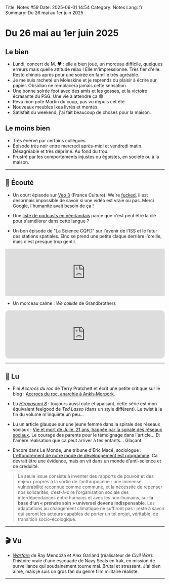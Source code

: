 Title: Notes #59
Date: 2025-06-01 14:54
Category: Notes
Lang: fr
Summary: Du 26 mai au 1er juin 2025

# Du 26 mai au 1er juin 2025

## Le bien

* Lundi, concert de M. ❤️ : elle a bien joué, un morceau difficile, quelques erreurs mais quelle attitude relax ! Elle m'impressionne. Très fier d'elle. Resto chinois après pour une soirée en famille très agréable.
* Je me suis racheté un Moleskine et je reprends du plaisir à écrire sur papier. Obsidian ne remplacera jamais cette sensation.
* Une bonne soirée foot avec des amis et les gosses, et la victoire écrasante du PSG. Une vie à attendre ça 😅
* Revu mon pote Martin du coup, pas vu depuis cet été.
* Nouveaux meubles Ikea livrés et montés.
* Satisfait du weekend, j'ai fait beaucoup de choses pour la maison.

## Le moins bien

* Très énervé par certains collègues.
* Épisode très noir entre mercredi après-midi et vendredi matin. Désagréable et très déprimé. Au fond du trou.  
* Frustré par les comportements injustes ou égoïstes, en société ou à la maison.

---

## 🎤 Écouté

* Un court épisode sur [Veo 3](https://www.radiofrance.fr/franceculture/podcasts/un-monde-connecte/google-veo-3-ou-la-menace-du-chaos-informationnel-5531960) (France Culture). We're [fucked](https://deepmind.google/models/veo/), il est désormais impossible de savoir si une vidéo est vraie ou pas. Merci Google, l'humanité avait besoin de ça !

* Une [liste de podcasts en néerlandais](https://www.reddit.com/r/belgium/comments/1kxjjel/podcast_suggesties/) parce que c'est peut être la clé pour s'améliorer dans cette langue ?

* Un bon épisode de "La Science CQFD" sur l'avenir de l'ISS et le futur des stations spatiales. Elno se prend une petite claque derrière l'oreille, mais c'est presque trop gentil.

<iframe src="https://embed.radiofrance.fr/franceculture/diffusion/16a8c562-e2ff-4206-805b-bf3ee683f5e4" frameborder="0" width="100%" height="auto"></iframe>

* Un morceau calme : _We collide_ de Grandbrothers

<iframe style="border-radius:12px" src="https://open.spotify.com/embed/track/1xbmkYYJdv7zbtJ8HE5o9t?utm_source=generator" width="100%" height="152" frameBorder="0" allowfullscreen="" allow="autoplay; clipboard-write; encrypted-media; fullscreen; picture-in-picture" loading="lazy"></iframe>

---

## 📖 Lu

* Fini _Accrocs du roc_ de Terry Pratchett et écrit une petite critique sur le blog : [Accrocs du roc, anarchie à Ankh-Morpork]({filename}/books/accrocs-du-roc.md).

* Lu [_Hirayasumi 8_](https://lezardnoir.com/produit/manga/hirayasumi/hirayasumi-vol-8/) : toujours aussi cute et apaisant, cette série est mon équivalent feelgood de _Ted Lasso_ (dans un style différent). Le twist à la fin du volume m'inquiète un peu...

* Lu un article glauque sur une jeune femme dans la spirale des réseaux sociaux : [Vie et mort de Julie, 21 ans, happée par la spirale des réseaux sociaux](https://www.lemonde.fr/m-le-mag/article/2025/05/30/l-histoire-de-julie-une-influenceuse-happee-par-la-spirale-infernale-des-reseaux-sociaux_6609252_4500055.html). Le courage des parents pour le témoignage dans l'article... Et l'amère réalisation que ça peut arriver à tes enfants... Glaçant.

* Encore dans Le Monde, une tribune d'Eric Macé, sociologue : [L’effondrement de notre mode de développement est programmé](https://www.lemonde.fr/idees/article/2025/05/24/eric-mace-sociologue-l-effondrement-de-notre-mode-de-developpement-est-programme_6608207_3232.html). Ca devrait être une évidence, mais on vit dans un monde d'anti-science et de crédulité.

> La seule issue consiste à inventer des rapports de pouvoir et des enjeux propres à la sortie de l’anthropocène : une immense vulnérabilité reconnue comme commune, et la nécessité de repenser nos solidarités, c’est-à-dire l’organisation sociale des interdépendances entre humains et avec les non-humains, sur **la base d’un « prendre soin » universel devenu indispensable**. Les adaptations au changement climatique ne suffiront pas : reste à savoir qui seront les acteurs capables de porter un tel projet, véritable, de transition socio-écologique.

---

## 🎬 Vu

* [_Warfare_](https://youtu.be/JER0Fkyy3tw) de Ray Mendoza et Alex Garland (réalisateur de _Civil War_): l'histoire vraie d'une escouade de Navy Seals en Irak, en mission de surveillance qui soudainement tourne mal. Brutal et stressant. J'ai bien aimé, mais je suis un gros fan du genre film militaire réaliste.

---
